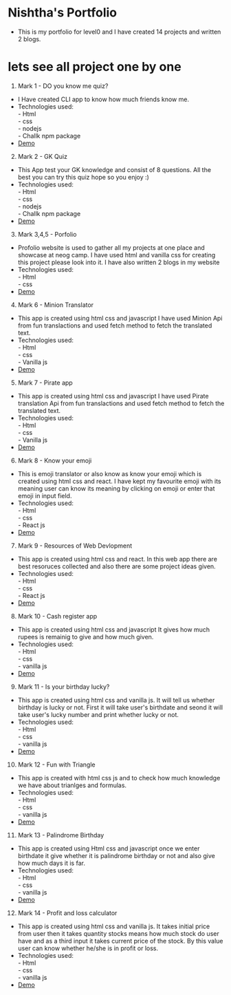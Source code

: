 # Nishtha's Portfolio

- This is my portfolio for level0 and I have created 14 projects and written 2 blogs.

# lets see all project one by one

1) Mark 1 - DO you know me quiz?
 - I Have created CLI app to know how much friends know me.
 - Technologies used: <br>
         - Html <br>
         - css <br>
         - nodejs <br>
         - Challk npm package<br>
 -  [Demo](https://replit.com/@nishtha53/CLI-App-DO-you-know-me?embed=1&output=1)

 2) Mark 2 - GK Quiz
 - This App test your GK knowledge and consist of 8 questions. All the best you can try this quiz hope so you enjoy :)
 - Technologies used: <br>
         - Html <br>
         - css <br>
         - nodejs <br>
         - Challk npm package<br>
 -  [Demo](https://replit.com/@nishtha53/GK-Quiz?%E2%80%8Bembed=1&output=1#index.js)

 3) Mark 3,4,5 - Porfolio
 - Profolio website is used to gather all my projects at one place and showcase at neog camp. I have used html and vanilla css for creating this project please look into it. I have also written 2 blogs in my website
 - Technologies used: <br>
         - Html <br>
         - css <br>
 -  [Demo](https://nishthaportfolio.netlify.app/)

 4) Mark 6 - Minion Translator
 - This app is created using html css and javascript I have used Minion Api from fun translactions and used fetch method to fetch the translated text.
 - Technologies used: <br>
         - Html <br>
         - css <br>
         - Vanilla js<br>
 -  [Demo](https://bananatalk-js-app.netlify.app/)

 5) Mark 7 - Pirate app
 - This app is created using html css and javascript I have used Pirate translation Api from fun translactions and used fetch method to fetch the translated text.
 - Technologies used: <br>
         - Html <br>
         - css <br>
         - Vanilla js<br>
 -  [Demo](https://pirate-js.netlify.app/)

 6) Mark 8 - Know your emoji
 - This is emoji translator or also know as know your emoji which is created using html css and react. I have kept my favourite emoji with its meaning user can know its meaning by clicking on emoji or enter that emoji in input field.
 - Technologies used: <br>
         - Html <br>
         - css <br>
         - React js<br>
 -  [Demo](https://emoji-interpreterapp.netlify.app/)

 7) Mark 9 - Resources of Web Devlopment
 - This app is created using html css and react. In this web app there are best resoruces collected and also there are some project ideas given.
 - Technologies used: <br>
         - Html <br>
         - css <br>
         - React js<br>
 -  [Demo](https://resources-of-html-css-js-react.vercel.app/)

 8) Mark 10 - Cash register app
 - This app is created using html css and javascript It gives how much rupees is remainig to give and how much given.
 - Technologies used: <br>
         - Html <br>
         - css <br>
         - vanilla  js<br>
 -  [Demo](https://cash-register-calculate.netlify.app/)

 9) Mark 11 - Is your birthday lucky?
 - This app is created using html css and vanilla js. It will tell us whether birthday is lucky or not. First it will take user's birthdate and seond it will take user's lucky number and print whether lucky or not.
 - Technologies used: <br>
         - Html <br>
         - css <br>
         - vanilla  js<br>
 -  [Demo](https://nishtha-is-your-birthdaylucky.netlify.app/)

 10) Mark 12 - Fun with Triangle
 - This app is created with html css js and to check how much knowledge we have about trianlges and formulas.
 - Technologies used: <br>
         - Html <br>
         - css <br>
         - vanilla  js<br>
 -  [Demo](https://github.com/nishtha53/mark12-Fun-with-triangles)

 11) Mark 13 - Palindrome Birthday
 - This app is created using Html css and javascript once we enter birthdate it give whether it is palindrome birthday or not and also give how much days it is far.
 - Technologies used: <br>
         - Html <br>
         - css <br>
         - vanilla  js<br>
 -  [Demo](https://palindrome-number.netlify.app/)

 12) Mark 14 - Profit and loss calculator
 - This app is created using html css and vanilla js. It takes initial price from user then it takes quantity stocks means how much stock do user have and as a third input it takes current price of the stock. By this value user can know whether he/she is in profit or loss.
 - Technologies used: <br>
         - Html <br>
         - css <br>
         - vanilla  js<br>
 -  [Demo](https://profit-loss-js-calculator.netlify.app/)


